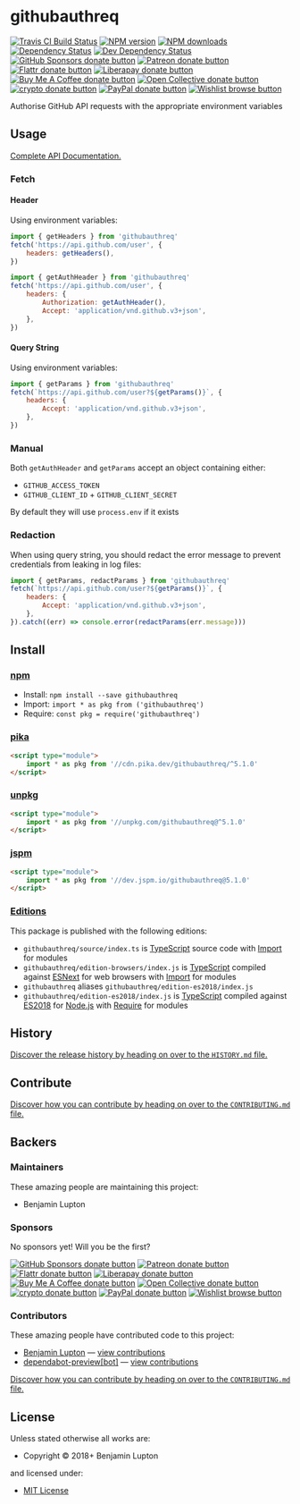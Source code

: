 <!-- TITLE/ -->

<h1>githubauthreq</h1>

<!-- /TITLE -->


<!-- BADGES/ -->

<span class="badge-travisci"><a href="http://travis-ci.com/bevry/githubauthreq" title="Check this project's build status on TravisCI"><img src="https://img.shields.io/travis/com/bevry/githubauthreq/master.svg" alt="Travis CI Build Status" /></a></span>
<span class="badge-npmversion"><a href="https://npmjs.org/package/githubauthreq" title="View this project on NPM"><img src="https://img.shields.io/npm/v/githubauthreq.svg" alt="NPM version" /></a></span>
<span class="badge-npmdownloads"><a href="https://npmjs.org/package/githubauthreq" title="View this project on NPM"><img src="https://img.shields.io/npm/dm/githubauthreq.svg" alt="NPM downloads" /></a></span>
<span class="badge-daviddm"><a href="https://david-dm.org/bevry/githubauthreq" title="View the status of this project's dependencies on DavidDM"><img src="https://img.shields.io/david/bevry/githubauthreq.svg" alt="Dependency Status" /></a></span>
<span class="badge-daviddmdev"><a href="https://david-dm.org/bevry/githubauthreq#info=devDependencies" title="View the status of this project's development dependencies on DavidDM"><img src="https://img.shields.io/david/dev/bevry/githubauthreq.svg" alt="Dev Dependency Status" /></a></span>
<br class="badge-separator" />
<span class="badge-githubsponsors"><a href="https://github.com/sponsors/balupton" title="Donate to this project using GitHub Sponsors"><img src="https://img.shields.io/badge/github-donate-yellow.svg" alt="GitHub Sponsors donate button" /></a></span>
<span class="badge-patreon"><a href="https://patreon.com/bevry" title="Donate to this project using Patreon"><img src="https://img.shields.io/badge/patreon-donate-yellow.svg" alt="Patreon donate button" /></a></span>
<span class="badge-flattr"><a href="https://flattr.com/profile/balupton" title="Donate to this project using Flattr"><img src="https://img.shields.io/badge/flattr-donate-yellow.svg" alt="Flattr donate button" /></a></span>
<span class="badge-liberapay"><a href="https://liberapay.com/bevry" title="Donate to this project using Liberapay"><img src="https://img.shields.io/badge/liberapay-donate-yellow.svg" alt="Liberapay donate button" /></a></span>
<span class="badge-buymeacoffee"><a href="https://buymeacoffee.com/balupton" title="Donate to this project using Buy Me A Coffee"><img src="https://img.shields.io/badge/buy%20me%20a%20coffee-donate-yellow.svg" alt="Buy Me A Coffee donate button" /></a></span>
<span class="badge-opencollective"><a href="https://opencollective.com/bevry" title="Donate to this project using Open Collective"><img src="https://img.shields.io/badge/open%20collective-donate-yellow.svg" alt="Open Collective donate button" /></a></span>
<span class="badge-crypto"><a href="https://bevry.me/crypto" title="Donate to this project using Cryptocurrency"><img src="https://img.shields.io/badge/crypto-donate-yellow.svg" alt="crypto donate button" /></a></span>
<span class="badge-paypal"><a href="https://bevry.me/paypal" title="Donate to this project using Paypal"><img src="https://img.shields.io/badge/paypal-donate-yellow.svg" alt="PayPal donate button" /></a></span>
<span class="badge-wishlist"><a href="https://bevry.me/wishlist" title="Buy an item on our wishlist for us"><img src="https://img.shields.io/badge/wishlist-donate-yellow.svg" alt="Wishlist browse button" /></a></span>

<!-- /BADGES -->


<!-- DESCRIPTION/ -->

Authorise GitHub API requests with the appropriate environment variables

<!-- /DESCRIPTION -->


## Usage

[Complete API Documentation.](http://master.githubauthreq.bevry.surge.sh/docs/globals.html)

### Fetch

#### Header

Using environment variables:

```javascript
import { getHeaders } from 'githubauthreq'
fetch('https://api.github.com/user', {
    headers: getHeaders(),
})
```

```javascript
import { getAuthHeader } from 'githubauthreq'
fetch('https://api.github.com/user', {
    headers: {
        Authorization: getAuthHeader(),
        Accept: 'application/vnd.github.v3+json',
    },
})
```

#### Query String

Using environment variables:

```javascript
import { getParams } from 'githubauthreq'
fetch(`https://api.github.com/user?${getParams()}`, {
    headers: {
        Accept: 'application/vnd.github.v3+json',
    },
})
```

### Manual

Both `getAuthHeader` and `getParams` accept an object containing either:

-   `GITHUB_ACCESS_TOKEN`
-   `GITHUB_CLIENT_ID` + `GITHUB_CLIENT_SECRET`

By default they will use `process.env` if it exists

### Redaction

When using query string, you should redact the error message to prevent credentials from leaking in log files:

```javascript
import { getParams, redactParams } from 'githubauthreq'
fetch(`https://api.github.com/user?${getParams()}`, {
    headers: {
        Accept: 'application/vnd.github.v3+json',
    },
}).catch((err) => console.error(redactParams(err.message)))
```

<!-- INSTALL/ -->

<h2>Install</h2>

<a href="https://npmjs.com" title="npm is a package manager for javascript"><h3>npm</h3></a>
<ul>
<li>Install: <code>npm install --save githubauthreq</code></li>
<li>Import: <code>import * as pkg from ('githubauthreq')</code></li>
<li>Require: <code>const pkg = require('githubauthreq')</code></li>
</ul>

<a href="https://www.pika.dev/cdn" title="100% Native ES Modules CDN"><h3>pika</h3></a>

``` html
<script type="module">
    import * as pkg from '//cdn.pika.dev/githubauthreq/^5.1.0'
</script>
```

<a href="https://unpkg.com" title="unpkg is a fast, global content delivery network for everything on npm"><h3>unpkg</h3></a>

``` html
<script type="module">
    import * as pkg from '//unpkg.com/githubauthreq@^5.1.0'
</script>
```

<a href="https://jspm.io" title="Native ES Modules CDN"><h3>jspm</h3></a>

``` html
<script type="module">
    import * as pkg from '//dev.jspm.io/githubauthreq@5.1.0'
</script>
```

<h3><a href="https://editions.bevry.me" title="Editions are the best way to produce and consume packages you care about.">Editions</a></h3>

<p>This package is published with the following editions:</p>

<ul><li><code>githubauthreq/source/index.ts</code> is <a href="https://www.typescriptlang.org/" title="TypeScript is a typed superset of JavaScript that compiles to plain JavaScript. ">TypeScript</a> source code with <a href="https://babeljs.io/docs/learn-es2015/#modules" title="ECMAScript Modules">Import</a> for modules</li>
<li><code>githubauthreq/edition-browsers/index.js</code> is <a href="https://www.typescriptlang.org/" title="TypeScript is a typed superset of JavaScript that compiles to plain JavaScript. ">TypeScript</a> compiled against <a href="https://en.wikipedia.org/wiki/ECMAScript#ES.Next" title="ECMAScript Next">ESNext</a> for web browsers with <a href="https://babeljs.io/docs/learn-es2015/#modules" title="ECMAScript Modules">Import</a> for modules</li>
<li><code>githubauthreq</code> aliases <code>githubauthreq/edition-es2018/index.js</code></li>
<li><code>githubauthreq/edition-es2018/index.js</code> is <a href="https://www.typescriptlang.org/" title="TypeScript is a typed superset of JavaScript that compiles to plain JavaScript. ">TypeScript</a> compiled against <a href="https://en.wikipedia.org/wiki/ECMAScript#9th_Edition_-_ECMAScript_2018" title="ECMAScript ES2018">ES2018</a> for <a href="https://nodejs.org" title="Node.js is a JavaScript runtime built on Chrome's V8 JavaScript engine">Node.js</a> with <a href="https://nodejs.org/dist/latest-v5.x/docs/api/modules.html" title="Node/CJS Modules">Require</a> for modules</li></ul>

<!-- /INSTALL -->


<!-- HISTORY/ -->

<h2>History</h2>

<a href="https://github.com/bevry/githubauthreq/blob/master/HISTORY.md#files">Discover the release history by heading on over to the <code>HISTORY.md</code> file.</a>

<!-- /HISTORY -->


<!-- CONTRIBUTE/ -->

<h2>Contribute</h2>

<a href="https://github.com/bevry/githubauthreq/blob/master/CONTRIBUTING.md#files">Discover how you can contribute by heading on over to the <code>CONTRIBUTING.md</code> file.</a>

<!-- /CONTRIBUTE -->


<!-- BACKERS/ -->

<h2>Backers</h2>

<h3>Maintainers</h3>

These amazing people are maintaining this project:

<ul><li>Benjamin Lupton</li></ul>

<h3>Sponsors</h3>

No sponsors yet! Will you be the first?

<span class="badge-githubsponsors"><a href="https://github.com/sponsors/balupton" title="Donate to this project using GitHub Sponsors"><img src="https://img.shields.io/badge/github-donate-yellow.svg" alt="GitHub Sponsors donate button" /></a></span>
<span class="badge-patreon"><a href="https://patreon.com/bevry" title="Donate to this project using Patreon"><img src="https://img.shields.io/badge/patreon-donate-yellow.svg" alt="Patreon donate button" /></a></span>
<span class="badge-flattr"><a href="https://flattr.com/profile/balupton" title="Donate to this project using Flattr"><img src="https://img.shields.io/badge/flattr-donate-yellow.svg" alt="Flattr donate button" /></a></span>
<span class="badge-liberapay"><a href="https://liberapay.com/bevry" title="Donate to this project using Liberapay"><img src="https://img.shields.io/badge/liberapay-donate-yellow.svg" alt="Liberapay donate button" /></a></span>
<span class="badge-buymeacoffee"><a href="https://buymeacoffee.com/balupton" title="Donate to this project using Buy Me A Coffee"><img src="https://img.shields.io/badge/buy%20me%20a%20coffee-donate-yellow.svg" alt="Buy Me A Coffee donate button" /></a></span>
<span class="badge-opencollective"><a href="https://opencollective.com/bevry" title="Donate to this project using Open Collective"><img src="https://img.shields.io/badge/open%20collective-donate-yellow.svg" alt="Open Collective donate button" /></a></span>
<span class="badge-crypto"><a href="https://bevry.me/crypto" title="Donate to this project using Cryptocurrency"><img src="https://img.shields.io/badge/crypto-donate-yellow.svg" alt="crypto donate button" /></a></span>
<span class="badge-paypal"><a href="https://bevry.me/paypal" title="Donate to this project using Paypal"><img src="https://img.shields.io/badge/paypal-donate-yellow.svg" alt="PayPal donate button" /></a></span>
<span class="badge-wishlist"><a href="https://bevry.me/wishlist" title="Buy an item on our wishlist for us"><img src="https://img.shields.io/badge/wishlist-donate-yellow.svg" alt="Wishlist browse button" /></a></span>

<h3>Contributors</h3>

These amazing people have contributed code to this project:

<ul><li><a href="http://balupton.com">Benjamin Lupton</a> — <a href="https://github.com/bevry/githubauthreq/commits?author=balupton" title="View the GitHub contributions of Benjamin Lupton on repository bevry/githubauthreq">view contributions</a></li>
<li><a href="http://github.com/apps/dependabot-preview">dependabot-preview[bot]</a> — <a href="https://github.com/bevry/githubauthreq/commits?author=dependabot-preview[bot]" title="View the GitHub contributions of dependabot-preview[bot] on repository bevry/githubauthreq">view contributions</a></li></ul>

<a href="https://github.com/bevry/githubauthreq/blob/master/CONTRIBUTING.md#files">Discover how you can contribute by heading on over to the <code>CONTRIBUTING.md</code> file.</a>

<!-- /BACKERS -->


<!-- LICENSE/ -->

<h2>License</h2>

Unless stated otherwise all works are:

<ul><li>Copyright &copy; 2018+ Benjamin Lupton</li></ul>

and licensed under:

<ul><li><a href="http://spdx.org/licenses/MIT.html">MIT License</a></li></ul>

<!-- /LICENSE -->
